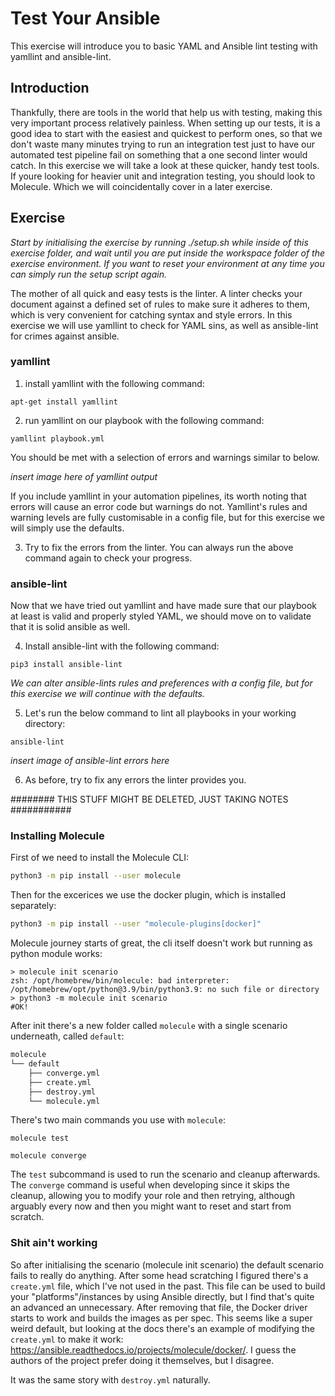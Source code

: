 # Test Your Ansible

This exercise will introduce you to basic YAML and Ansible lint testing with yamllint and ansible-lint.

## Introduction

Thankfully, there are tools in the world that help us with testing, making this very important process relatively painless. When setting up our tests, it is a good idea to start with the easiest and quickest to perform ones, so that we don't waste many minutes trying to run an integration test just to have our automated test pipeline fail on something that a one second linter would catch. In this exercise we will take a look at these quicker, handy test tools. If youre looking for heavier unit and integration testing, you should look to Molecule. Which we will coincidentally cover in a later exercise.

## Exercise

*Start by initialising the exercise by running ./setup.sh while inside of this exercise folder, and wait until you are put inside the workspace folder of the exercise environment. If you want to reset your environment at any time you can simply run the setup script again.*

The mother of all quick and easy tests is the linter. A linter checks your document against a defined set of rules to make sure it adheres to them, which is very convenient for catching syntax and style errors. In this exercise we will use yamllint to check for YAML sins, as well as ansible-lint for crimes against ansible.

### yamllint

1. install yamllint with the following command:

```
apt-get install yamllint
```

2. run yamllint on our playbook with the following command:

```
yamllint playbook.yml
```
You should be met with a selection of errors and warnings similar to below.

*insert image here of yamllint output*

If you include yamllint in your automation pipelines, its worth noting that errors will cause an error code but warnings do not. Yamllint's rules and warning levels are fully customisable in a config file, but for this exercise we will simply use the defaults.

3. Try to fix the errors from the linter. You can always run the above command again to check your progress.

### ansible-lint

Now that we have tried out yamllint and have made sure that our playbook at least is valid and properly styled YAML, we should move on to validate that it is solid ansible as well.

4. Install ansible-lint with the following command:
```
pip3 install ansible-lint
```

*We can alter ansible-lints rules and preferences with a config file, but for this exercise we will continue with the defaults.*

5. Let's run the below command to lint all playbooks in your working directory:
```
ansible-lint
```

*insert image of ansible-lint errors here*

6. As before, try to fix any errors the linter provides you.

######## THIS STUFF MIGHT BE DELETED, JUST TAKING NOTES ###########

### Installing Molecule

First of we need to install the Molecule CLI:

```bash
python3 -m pip install --user molecule
```

Then for the excerices we use the docker plugin, which is installed separately:

```bash
python3 -m pip install --user "molecule-plugins[docker]"
```

Molecule journey starts of great, the cli itself doesn't work but running as python module works:

```
> molecule init scenario
zsh: /opt/homebrew/bin/molecule: bad interpreter: /opt/homebrew/opt/python@3.9/bin/python3.9: no such file or directory
> python3 -m molecule init scenario
#OK!
```

After init there's a new folder called `molecule` with a single scenario underneath, called `default`:

```bash
molecule
└── default
    ├── converge.yml
    ├── create.yml
    ├── destroy.yml
    └── molecule.yml
```

There's two main commands you use with `molecule`:

```
molecule test
```

```
molecule converge
```

The `test` subcommand is used to run the scenario and cleanup afterwards. The `converge` command is useful when developing since it skips the cleanup, allowing you to modify your role and then retrying, although arguably every now and then you might want to reset and start from scratch.

### Shit ain't working

So after initialising the scenario (molecule init scenario) the default scenario fails to really do anything. After some head scratching I figured there's a `create.yml` file, which I've not used in the past. This file can be used to build your "platforms"/instances by using Ansible directly, but I find that's quite an advanced an unnecessary. After removing that file, the Docker driver starts to work and builds the images as per spec. This seems like a super weird default, but looking at the docs there's an example of modifying the `create.yml` to make it work: <https://ansible.readthedocs.io/projects/molecule/docker/>. I guess the authors of the project prefer doing it themselves, but I disagree.

It was the same story with `destroy.yml` naturally.
